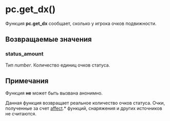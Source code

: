 # pc.get_dx()
Функция **pc.get_dx** сообщает, сколько у игрока очков подвижности.

## Возвращаемые значения
### status_amount
Тип *number*. Количество единиц очков статуса.

## Примечания
Функция **не** может быть вызвана анонимно.

Данная функция возвращает реальное количество очков статуса. Очки, полученные за счет [affect](../affect).* функций, снаряжения и других источников не считаются.